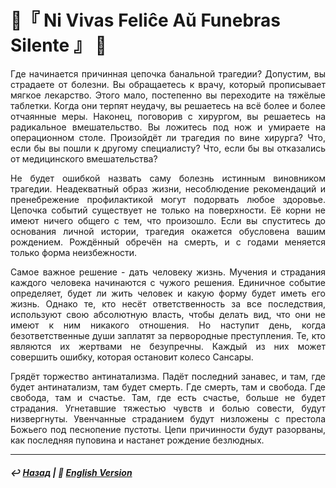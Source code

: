 # 👥『 Ni Vivas Feliĉe Aŭ Funebras Silente 』 👥

<p align="justify">Где начинается причинная цепочка банальной трагедии? Допустим, вы страдаете от болезни. Вы обращаетесь к врачу, который прописывает мягкое лекарство. Этого мало, постепенно вы переходите на тяжёлые таблетки. Когда они терпят неудачу, вы решаетесь на всё более и более отчаянные меры. Наконец, поговорив с хирургом, вы решаетесь на радикальное вмешательство. Вы ложитесь под нож и умираете на операционном столе. Произойдёт ли трагедия по вине хирурга? Что, если бы вы пошли к другому специалисту? Что, если бы вы отказались от медицинского вмешательства?</p>

<p align="justify">Не будет ошибкой назвать саму болезнь истинным виновником трагедии. Неадекватный образ жизни, несоблюдение рекомендаций и пренебрежение профилактикой могут подорвать любое здоровье. Цепочка событий существует не только на поверхности. Её корни не имеют ничего общего с тем, что произошло. Если вы спуститесь до основания личной истории, трагедия окажется обусловена вашим рождением. Рождённый обречён на смерть, и с годами меняется только форма неизбежности.</p>

<p align="justify">Самое важное решение - дать человеку жизнь. Мучения и страдания каждого человека начинаются с чужого решения. Единичное событие определяет, будет ли жить человек и какую форму будет иметь его жизнь. Однако те, кто несёт ответственность за все последствия, используют свою абсолютную власть, чтобы делать вид, что они не имеют к ним никакого отношения. Но наступит день, когда безответственные души заплатят за первородные преступления. Те, кто являются их жертвами не безупречны. Каждый из них может совершить ошибку, которая остановит колесо Сансары.</p>

<p align="justify">Грядёт торжество антинатализма. Падёт последний занавес, и там, где будет антинатализм, там будет смерть. Где смерть, там и свобода. Где свобода, там и счастье. Там, где есть счастье, больше не будет страдания. Угнетавшие тяжестью чувств и болью совести, будут низвергнуты. Увенчанные страданием будут низложены с престола Божьего под песнопение пустоты. Цепи причинности будут разорваны, как последняя пуповина и настанет рождение безлюдных.</p>

***

##### ↩️ [Назад](index-2.md) | 🗽 [English Version](felice.md) 
